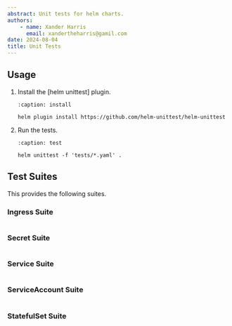 ```yaml
---
abstract: Unit tests for helm charts.
authors:
    - name: Xander Harris
      email: xandertheharris@gamil.com
date: 2024-08-04
title: Unit Tests
---
```


## Usage

1. Install the [helm unittest] plugin.

   ```{code-block} shell
   :caption: install

   helm plugin install https://github.com/helm-unittest/helm-unittest
   ```

2. Run the tests.

   ```{code-block} shell
   :caption: test

   helm unittest -f 'tests/*.yaml' .
   ```

## Test Suites

This provides the following suites.

### Ingress Suite

```{autoyaml} tests/ingress_test.yaml
```

### Secret Suite

```{autoyaml} tests/secret_test.yaml
```

### Service Suite

```{autoyaml} tests/service_test.yaml
```

### ServiceAccount Suite

```{autoyaml} tests/serviceaccount_test.yaml
```

### StatefulSet Suite

```{autoyaml} tests/statefulset_test.yaml
```
